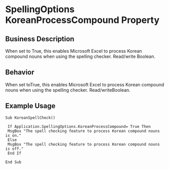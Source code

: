 # SpellingOptions KoreanProcessCompound Property

## Business Description
When set to True, this enables Microsoft Excel to process Korean compound nouns when using the spelling checker. Read/write Boolean.

## Behavior
When set toTrue, this enables Microsoft Excel to process Korean compound nouns when using the spelling checker. Read/writeBoolean.

## Example Usage
```vba
Sub KoreanSpellCheck() 
 
 If Application.SpellingOptions.KoreanProcessCompound= True Then 
 MsgBox "The spell checking feature to process Korean compound nouns is on." 
 Else 
 MsgBox "The spell checking feature to process Korean compound nouns is off." 
 End If 
 
End Sub
```